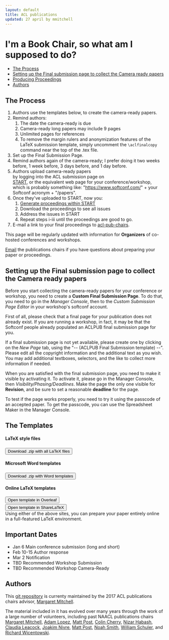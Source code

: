 ```yaml
---
layout: default
title: ACL publications 
updated: 27 april by mmitchell
---
```


I'm a Book Chair, so what am I supposed to do?
===================================================

* [The Process](#the-process)
* [Setting up the Final submission page to collect the Camera ready papers](#setting-up-the-final-submission-page-to-collect-the-camera-ready-papers)
* [Producing Proceedings](002.book.md)
* [Authors](#authors)

The Process
---------------

1. Authors use the templates below, to create the camera-ready papers.
2. Remind authors: 
    1. The date the camera-ready is due
    2. Camera-ready long papers may include 9 pages
    3. Unlimited pages for references
    4. To remove the margin rulers and anonymization 
       features of the LaTeX submission template, 
       simply uncomment the <code>\aclfinalcopy</code> 
       command near the top of the .tex file.
3. Set up the Final Submission Page.
4. Remind authors again of the camera-ready; I prefer 
    doing it two weeks before, 
    1 week before, 3 days before, and 1 day before.
5. Authors upload camera-ready papers   
   by logging into the ACL submission page on  
   <a href="https://www.softconf.com/acl2017/papers/">START</a>, 
   or the equivalent web page 
   for your conference/workshop, 
   which is probably something like: 
   "https://www.softconf.com/" + your Softconf acronym + "/papers".
6. Once they've uploaded to START, now you:
    1. <a href="002.book.md">Generate proceedings within START</a>
    2. Download the proceedings to see all issues
    3. Address the issues in START
    4. Repeat steps i-iii until the proceedings are good to go.
7.  E-mail a link to your final proceedings to 
    [acl-pub-chairs](mailto:acl-pub-chairs@googlegroups.com).


This page will be regularly updated with information
for **Organizers** of co-hosted conferences and workshops.

[Email](mailto:acl-pub-chairs@googlegroups.com) the publications chairs
if you have questions about preparing your paper or proceedings.


Setting up the Final submission page to collect the Camera ready papers
---------------

Before you start collecting the camera-ready papers for your conference or workshop, you need to create a **Custom Final Submission Page**. To do that, you need to go in the _Manager Console_, then to the _Custom Submission Page Editor_ in your workshop's softconf account.

First of all, please check that a final page for your publication does not already exist. If you are running a workshop, in fact, it may be that the Softconf people already populated an ACLPUB final submission page for you.

If a final submission page is not yet available, please create one by clicking on the _New Page_ tab, using the "-- (ACLPUB Final Submission template) --". Please edit all the copyright information and the additional text as you wish. You may add additional textboxes, selectors, and the like to collect more information if needed.

When you are satisfied with the final submission page, you need to make it visible by activating it. To activate it, please go in the Manager Console, then _Visibility/Phasing/Deadlines_. Make the page the only one visible for **Revision**, and be sure to set a reasonable **deadline** for the page.

To test if the page works properly, you need to try it using the passcode of an accepted paper. To get the passcode, you can use the Spreadsheet Maker in the Manager Console.

The Templates
---------------

<div class="panel panel-default col-lg-12">
  <div class="col-lg-4">
    <h4>LaTeX style files</h4>
    <div class="col-xs-12" style="height:3px;"></div>
    <a href="http://acl2017.org/downloads/acl17-latex.zip">
      <button type="button" class="btn btn-primary">Download .zip with all LaTeX files</button>
    </a>
  </div>
  
  <div class="col-lg-4">
    <h4>Microsoft Word templates</h4>
    <div class="col-xs-12" style="height:3px;"></div>
    <div>
      <a href="http://acl2017.org/downloads/acl17-word.zip">
        <button type="button" class="btn btn-warning">Download .zip with Word templates</button>
      </a>
    </div>
  </div>
  
  <div class="col-lg-4">
    <h4>Online LaTeX templates</h4>
    <a href="https://www.overleaf.com/latex/templates/#">
      <button type="button" class="btn btn-success">Open template in Overleaf</button>
    </a><br/>
    <div class="col-xs-12" style="height:3px;"></div>
    <a href="https://www.sharelatex.com/templates/#">
      <button type="button" class="btn btn-success">Open template in ShareLaTeX</button>
    </a>
    <div>Using either of the above sites, you
      can prepare your paper entirely online 
      in a full-featured LaTeX environment.
    </div>
  </div>
</div>
  
<div class="panel panel-default col-lg-12">
  <div class="panel-body">
  <div class="embed-responsive embed-responsive-4by3">
    <!-- <iframe src="https://docs.google.com/viewer?url=#.pdf"></iframe> --->
  </div>
  </div>
</div> 


Important Dates 
---------------

<div class="panel panel-default">
  <ul class="list-group">
    <li class="list-group-item">
      <span class="badge">Jan 6</span>
      Main conference submission (long and short)
    </li>
    <li class="list-group-item">
      <span class="badge">Feb 10-15</span>
      Author response
    </li>
    <li class="list-group-item">
      <span class="badge">Mar 2</span>
      Notification
    </li>
    <li class="list-group-item">
      <span class="badge">TBD</span>
      Recommended Workshop Submission
    </li>
    <li class="list-group-item">
      <span class="badge">TBD</span>
      Recommended Workshop Camera-Ready
    </li>
  </ul>
</div>



Authors
---------------

This [git repository](https://github.com/acl-org/acl-pubs) 
is currenty maintained by the 2017 ACL publications chairs advisor, 
[Margaret Mitchell](http://www.m-mitchell.com/).

The material
included in it has evolved over many years through the work of a 
large number of volunteers, including past NAACL publications chairs
[Margaret Mitchell](http://www.m-mitchell.com/),
[Adam Lopez](http://homepages.inf.ed.ac.uk/alopez/),
[Matt Post](http://www.cs.jhu.edu/~post/),
[Colin Cherry](https://sites.google.com/site/colinacherry/),
[Nizar Habash](http://www.nizarhabash.com/),
[Claudia Leacock](https://www.linkedin.com/in/claudialeacockphd),
[Joakim Nivre](http://stp.lingfil.uu.se/~nivre/),
[Matt Post](http://www.cs.jhu.edu/~post/),
[Noah Smith](http://www.cs.cmu.edu/~nasmith/),
[William Schuler](https://www.ling.ohio-state.edu/~schuler/),
and
[Richard Wicentowski](http://www.cs.swarthmore.edu/~richardw/).


